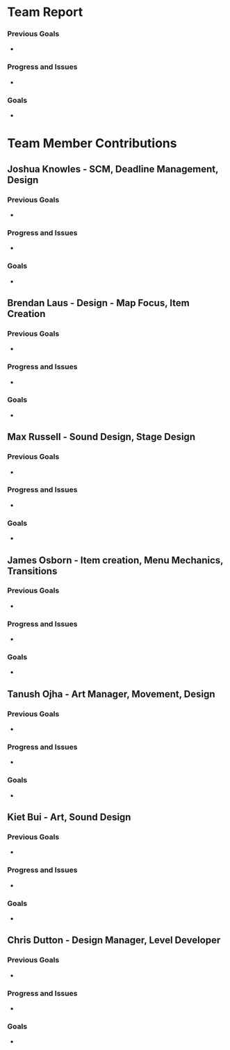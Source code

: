 # Team Report

### Previous Goals

*  

### Progress and Issues

* 

### Goals

* 

# Team Member Contributions

## Joshua Knowles \- SCM, Deadline Management, Design

### Previous Goals

*  

### Progress and Issues

* 

### Goals

* 

## Brendan Laus \- Design \- Map Focus, Item Creation

### Previous Goals

*  

### Progress and Issues

* 

### Goals

* 

## Max Russell \- Sound Design, Stage Design

### Previous Goals

*  

### Progress and Issues

* 

### Goals

* 

## James Osborn \- Item creation, Menu Mechanics, Transitions

### Previous Goals

*  

### Progress and Issues

* 

### Goals

* 

## Tanush Ojha \- Art Manager, Movement, Design

### Previous Goals

*  

### Progress and Issues

* 

### Goals

* 

## Kiet Bui \- Art, Sound Design

### Previous Goals

*  

### Progress and Issues

* 

### Goals

* 

## Chris Dutton \- Design Manager, Level Developer

### Previous Goals

*  

### Progress and Issues

* 

### Goals

* 
